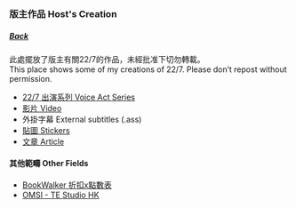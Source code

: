 ### 版主作品 Host's Creation
##### [Back](../../readme.md)

此處擺放了版主有關22/7的作品，未經批准下切勿轉載。<br>
This place shows some of my creations of 22/7. Please don’t repost without permission.<br>

- [22/7 出演系列 Voice Act Series](227VoiceAct/227VoiceAct.md)
- [影片 Video](Video/Video_List.md)
- 外掛字幕 External subtitles (.ass)
- [貼圖 Stickers](Stickers.md)
- [文章 Article](Article/Article_List.md)

#### 其他範疇 Other Fields
- [BookWalker 折扣x點數表](https://docs.google.com/spreadsheets/d/1W9_gRPUMlY4wpHd8-nKyTy67EQsEN4JlMU7ToVTkJEc/)
- [OMSI - TE Studio HK](https://www.facebook.com/TE7968studio)